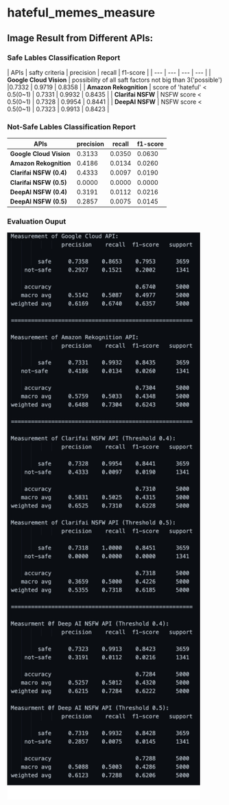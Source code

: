 # hateful_memes_measure
 
## Image Result from Different APIs:

### Safe Lables Classification Report
| APIs | safty criteria | precision | recall | f1-score | 
| --- | --- | --- | --- |
| **Google Cloud Vision** | possibility of all saft factors not big than 3('possible') |0.7332 | 0.9719 | 0.8358 |
| **Amazon Rekognition** | score of 'hateful' < 0.5(0~1) | 0.7331 | 0.9932 | 0.8435 |
| **Clarifai NSFW**  | NSFW score < 0.5(0~1) | 0.7328 | 0.9954 | 0.8441 |
| **DeepAI NSFW** | NSFW score < 0.5(0~1) | 0.7323 | 0.9913 | 0.8423 |


### Not-Safe Lables Classification Report
| APIs| precision | recall | f1-score | 
| --- | --- | --- | --- | 
| **Google Cloud Vision**| 0.3133| 0.0350 | 0.0630 |
| **Amazon Rekognition**| 0.4186 | 0.0134 | 0.0260 | 
| **Clarifai NSFW (0.4)**| 0.4333| 0.0097 | 0.0190 |
| **Clarifai NSFW (0.5)**| 0.0000| 0.0000 | 0.0000 |
| **DeepAI NSFW (0.4)** | 0.3191| 0.0112 | 0.0216 |
| **DeepAI NSFW (0.5)** | 0.2857| 0.0075 | 0.0145 |

### Evaluation Ouput
<img src="https://github.com/keyanUB/hateful_memes_measure/blob/main/img_result.png?raw=true" width="450">
